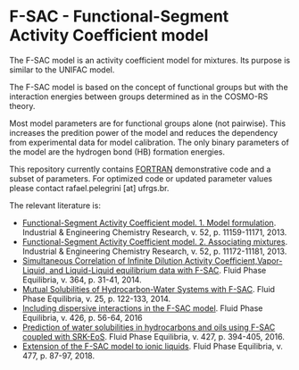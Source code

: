 # F-SAC - Functional-Segment Activity Coefficient model

The F-SAC model is an activity coefficient model for mixtures. Its purpose is similar to the UNIFAC model.

The F-SAC model is based on the concept of functional groups but with the interaction energies between groups determined as in the COSMO-RS theory.

Most model parameters are for functional groups alone (not pairwise). This increases the predition power of the model and reduces the dependency from experimental data for model calibration. The only binary parameters of the model are the hydrogen bond (HB) formation energies.

This repository currently contains [FORTRAN](https://github.com/lvpp/f-sac/tree/master/FORTRAN) demonstrative code and a subset of parameters. For optimized code or updated parameter values please contact rafael.pelegrini [at] ufrgs.br. 

The relevant literature is:
 - [Functional-Segment Activity Coefficient model. 1. Model formulation](http://dx.doi.org/10.1021/ie400170a). Industrial & Engineering Chemistry Research, v. 52, p. 11159-11171, 2013.
 - [Functional-Segment Activity Coefficient model. 2. Associating mixtures](http://dx.doi.org/10.1021/ie4013979). Industrial & Engineering Chemistry Research, v. 52, p. 11172-11181, 2013.
 - [Simultaneous Correlation of Infinite Dilution Activity Coefficient,Vapor-Liquid, and Liquid-Liquid equilibrium data with F-SAC](http://dx.doi.org/10.1016/j.fluid.2013.11.040). Fluid Phase Equilibria, v. 364, p. 31-41, 2014.
 - [Mutual Solubilities of Hydrocarbon-Water Systems with F-SAC](http://dx.doi.org/10.1016/j.fluid.2014.10.026). Fluid Phase Equilibria, v. 25, p. 122-133, 2014.
 - [Including dispersive interactions in the F-SAC model](http://dx.doi.org/10.1016/j.fluid.2016.02.043). Fluid Phase Equilibria, v. 426, p. 56-64, 2016
 - [Prediction of water solubilities in hydrocarbons and oils using F-SAC coupled with SRK-EoS](http://dx.doi.org/10.1016/j.fluid.2016.08.001). Fluid Phase Equilibria, v. 427, p. 394-405, 2016.
 - [Extension of the F-SAC model to ionic liquids](https://doi.org/10.1016/j.fluid.2018.08.018). Fluid Phase Equilibria, v. 477, p. 87-97, 2018.
